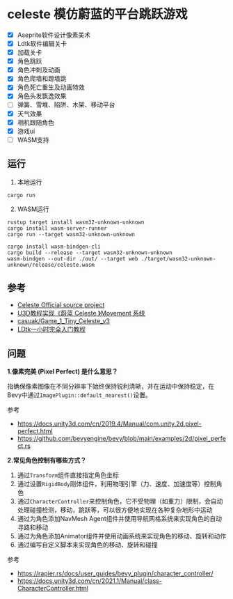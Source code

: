 # celeste 模仿蔚蓝的平台跳跃游戏
- [x] Aseprite软件设计像素美术
- [x] Ldtk软件编辑关卡
- [x] 加载关卡
- [x] 角色跳跃
- [x] 角色冲刺及动画
- [x] 角色爬墙和蹬墙跳
- [x] 角色死亡重生及动画特效
- [x] 角色头发飘逸效果
- [ ] 弹簧、雪堆、陷阱、木架、移动平台
- [x] 天气效果
- [x] 相机跟随角色
- [x] 游戏ui
- [ ] WASM支持

## 运行
1. 本地运行
```
cargo run
```
2. WASM运行
```
rustup target install wasm32-unknown-unknown
cargo install wasm-server-runner
cargo run --target wasm32-unknown-unknown
```
```
cargo install wasm-bindgen-cli
cargo build --release --target wasm32-unknown-unknown
wasm-bindgen --out-dir ./out/ --target web ./target/wasm32-unknown-unknown/release/celeste.wasm
```

## 参考
- [Celeste Official source project](https://github.com/NoelFB/Celeste)
- [U3D教程实现《蔚蓝 Celeste 》Movement 系统](https://www.bilibili.com/video/BV1D4411d7Xn)
- [casuak/Game_1_Tiny_Celeste_v3](https://github.com/casuak/Game_1_Tiny_Celeste_v3)
- [LDtk一小时完全入门教程](https://www.bilibili.com/video/BV1y64y1z7Uw)

## 问题
**1.像素完美 (Pixel Perfect) 是什么意思？**

指确保像素图像在不同分辨率下始终保持锐利清晰，并在运动中保持稳定，在Bevy中通过`ImagePlugin::default_nearest()`设置。

参考
- https://docs.unity3d.com/cn/2019.4/Manual/com.unity.2d.pixel-perfect.html
- https://github.com/bevyengine/bevy/blob/main/examples/2d/pixel_perfect.rs


**2.常见角色控制有哪些方式？**

1. 通过`Transform`组件直接指定角色坐标
2. 通过设置`RigidBody`刚体组件，利用物理引擎（力、速度、加速度等）控制角色
3. 通过`CharacterController`来控制角色，它不受物理（如重力）限制，会自动处理碰撞检测，移动，跳跃等，可以很方便地实现在各种复杂地形中运动
4. 通过为角色添加NavMesh Agent组件并使用导航网格系统来实现角色的自动寻路和移动
5. 通过为角色添加Animator组件并使用动画系统来实现角色的移动、旋转和动作
6. 通过编写自定义脚本来实现角色的移动、旋转和碰撞

参考
- https://rapier.rs/docs/user_guides/bevy_plugin/character_controller/
- https://docs.unity3d.com/cn/2021.1/Manual/class-CharacterController.html